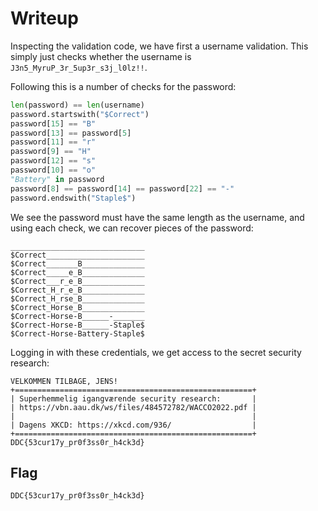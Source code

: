 # Writeup

Inspecting the validation code, we have first a username validation. This simply just checks whether the username is `J3n5_MyruP_3r_5up3r_s3j_l0lz!!`.

Following this is a number of checks for the password:

```py
len(password) == len(username)
password.startswith("$Correct")
password[15] == "B"
password[13] == password[5]
password[11] == "r"
password[9] == "H"
password[12] == "s"
password[10] == "o"
"Battery" in password
password[8] == password[14] == password[22] == "-"
password.endswith("Staple$")
```

We see the password must have the same length as the username, and using each check, we can recover pieces of the password:

```
______________________________
$Correct______________________
$Correct_______B______________
$Correct_____e_B______________
$Correct___r_e_B______________
$Correct_H_r_e_B______________
$Correct_H_rse_B______________
$Correct_Horse_B______________
$Correct-Horse-B______-_______
$Correct-Horse-B______-Staple$
$Correct-Horse-Battery-Staple$
```

Logging in with these credentials, we get access to the secret security research:

```
VELKOMMEN TILBAGE, JENS!
+=====================================================+
| Superhemmelig igangværende security research:       |
| https://vbn.aau.dk/ws/files/484572782/WACCO2022.pdf |
|                                                     |
| Dagens XKCD: https://xkcd.com/936/                  |
+=====================================================+
DDC{53cur17y_pr0f3ss0r_h4ck3d}
```

## Flag

`DDC{53cur17y_pr0f3ss0r_h4ck3d}`
